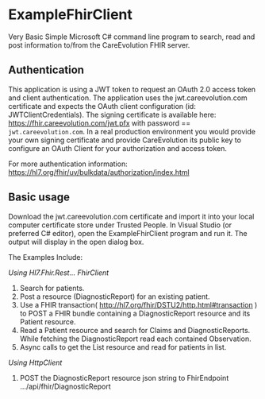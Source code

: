 # ExampleFhirClient

Very Basic Simple Microsoft C# command line program to search, read and post information to/from the CareEvolution FHIR server.

## Authentication
   
This application is using a JWT token to request an OAuth 2.0 access token and client authentication. The application uses the jwt.careevolution.com certificate and expects the OAuth client configuration (id: JWTClientCredentials). The signing certificate is available here: https://fhir.careevolution.com/jwt.pfx with password == `jwt.careevolution.com`. In a real production environment you would provide your own signing certificate and provide CareEvolution its public key to configure an OAuth Client for your authorization and access token.

For more authentication information: https://hl7.org/fhir/uv/bulkdata/authorization/index.html

## Basic usage

Download the jwt.careevolution.com certificate and import it into your local computer certificate store under Trusted People. In Visual Studio (or preferred C# editor), open the ExampleFhirClient program and run it. The output will display in the open dialog box.

The Examples Include:

_Using Hl7.Fhir.Rest... FhirClient_
1.  Search for patients.
2.  Post a resource (DiagnosticReport) for an existing patient.
3.  Use a FHIR transaction( http://hl7.org/fhir/DSTU2/http.html#transaction ) to POST a FHIR bundle containing a DiagnosticReport resource and its Patient resource.
4.  Read a Patient resource and search for Claims and DiagnosticReports. While fetching the DiagnosticReport read each contained Observation.
5.  Async calls to get the List resource and read for patients in list.

_Using HttpClient_
1.  POST the DiagnosticReport resource json string to FhirEndpoint .../api/fhir/DiagnosticReport
